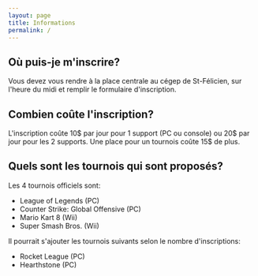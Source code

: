 ```yaml
---
layout: page
title: Informations
permalink: /
---
```


## Où puis-je m'inscrire?

Vous devez vous rendre à la place centrale au cégep de St-Félicien, sur l'heure du midi et remplir le formulaire d'inscription.

## Combien coûte l'inscription?

L'inscription coûte 10$ par jour pour 1 support (PC ou console) ou 20$ par jour pour les 2 supports.
Une place pour un tournois coûte 15$ de plus.

## Quels sont les tournois qui sont proposés?

Les 4 tournois officiels sont:

- League of Legends (PC)
- Counter Strike: Global Offensive (PC)
- Mario Kart 8 (Wii)
- Super Smash Bros. (Wii)

Il pourrait s'ajouter les tournois suivants selon le nombre d'inscriptions:

- Rocket League (PC)
- Hearthstone (PC)

